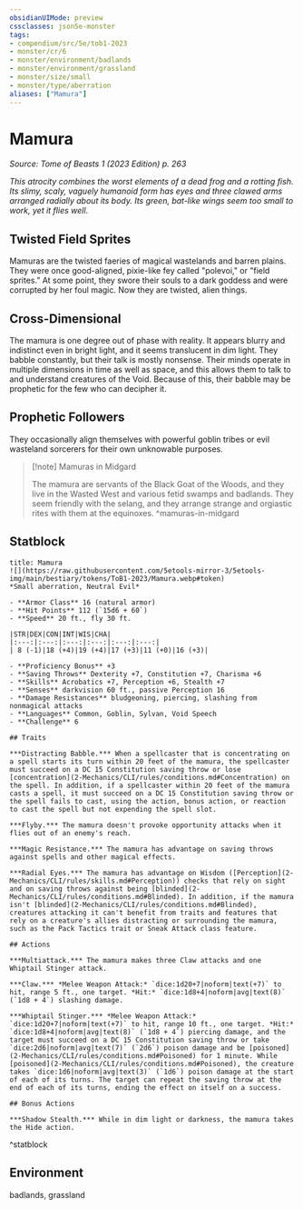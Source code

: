 ```yaml
---
obsidianUIMode: preview
cssclasses: json5e-monster
tags:
- compendium/src/5e/tob1-2023
- monster/cr/6
- monster/environment/badlands
- monster/environment/grassland
- monster/size/small
- monster/type/aberration
aliases: ["Mamura"]
---
```

# Mamura
*Source: Tome of Beasts 1 (2023 Edition) p. 263*  

*This atrocity combines the worst elements of a dead frog and a rotting fish. Its slimy, scaly, vaguely humanoid form has eyes and three clawed arms arranged radially about its body. Its green, bat-like wings seem too small to work, yet it flies well*.

## Twisted Field Sprites

Mamuras are the twisted faeries of magical wastelands and barren plains. They were once good-aligned, pixie-like fey called "polevoi," or "field sprites." At some point, they swore their souls to a dark goddess and were corrupted by her foul magic. Now they are twisted, alien things.

## Cross-Dimensional

The mamura is one degree out of phase with reality. It appears blurry and indistinct even in bright light, and it seems translucent in dim light. They babble constantly, but their talk is mostly nonsense. Their minds operate in multiple dimensions in time as well as space, and this allows them to talk to and understand creatures of the Void. Because of this, their babble may be prophetic for the few who can decipher it.

## Prophetic Followers

They occasionally align themselves with powerful goblin tribes or evil wasteland sorcerers for their own unknowable purposes.

> [!note] Mamuras in Midgard
> 
> The mamura are servants of the Black Goat of the Woods, and they live in the Wasted West and various fetid swamps and badlands. They seem friendly with the selang, and they arrange strange and orgiastic rites with them at the equinoxes.
^mamuras-in-midgard

## Statblock

```ad-statblock
title: Mamura
![](https://raw.githubusercontent.com/5etools-mirror-3/5etools-img/main/bestiary/tokens/ToB1-2023/Mamura.webp#token)
*Small aberration, Neutral Evil*

- **Armor Class** 16 (natural armor)
- **Hit Points** 112 (`15d6 + 60`)
- **Speed** 20 ft., fly 30 ft.

|STR|DEX|CON|INT|WIS|CHA|
|:---:|:---:|:---:|:---:|:---:|:---:|
| 8 (-1)|18 (+4)|19 (+4)|17 (+3)|11 (+0)|16 (+3)|

- **Proficiency Bonus** +3
- **Saving Throws** Dexterity +7, Constitution +7, Charisma +6
- **Skills** Acrobatics +7, Perception +6, Stealth +7
- **Senses** darkvision 60 ft., passive Perception 16
- **Damage Resistances** bludgeoning, piercing, slashing from nonmagical attacks
- **Languages** Common, Goblin, Sylvan, Void Speech
- **Challenge** 6

## Traits

***Distracting Babble.*** When a spellcaster that is concentrating on a spell starts its turn within 20 feet of the mamura, the spellcaster must succeed on a DC 15 Constitution saving throw or lose [concentration](2-Mechanics/CLI/rules/conditions.md#Concentration) on the spell. In addition, if a spellcaster within 20 feet of the mamura casts a spell, it must succeed on a DC 15 Constitution saving throw or the spell fails to cast, using the action, bonus action, or reaction to cast the spell but not expending the spell slot.

***Flyby.*** The mamura doesn't provoke opportunity attacks when it flies out of an enemy's reach.

***Magic Resistance.*** The mamura has advantage on saving throws against spells and other magical effects.

***Radial Eyes.*** The mamura has advantage on Wisdom ([Perception](2-Mechanics/CLI/rules/skills.md#Perception)) checks that rely on sight and on saving throws against being [blinded](2-Mechanics/CLI/rules/conditions.md#Blinded). In addition, if the mamura isn't [blinded](2-Mechanics/CLI/rules/conditions.md#Blinded), creatures attacking it can't benefit from traits and features that rely on a creature's allies distracting or surrounding the mamura, such as the Pack Tactics trait or Sneak Attack class feature.

## Actions

***Multiattack.*** The mamura makes three Claw attacks and one Whiptail Stinger attack.

***Claw.*** *Melee Weapon Attack:* `dice:1d20+7|noform|text(+7)` to hit, range 5 ft., one target. *Hit:* `dice:1d8+4|noform|avg|text(8)` (`1d8 + 4`) slashing damage.

***Whiptail Stinger.*** *Melee Weapon Attack:* `dice:1d20+7|noform|text(+7)` to hit, range 10 ft., one target. *Hit:* `dice:1d8+4|noform|avg|text(8)` (`1d8 + 4`) piercing damage, and the target must succeed on a DC 15 Constitution saving throw or take `dice:2d6|noform|avg|text(7)` (`2d6`) poison damage and be [poisoned](2-Mechanics/CLI/rules/conditions.md#Poisoned) for 1 minute. While [poisoned](2-Mechanics/CLI/rules/conditions.md#Poisoned), the creature takes `dice:1d6|noform|avg|text(3)` (`1d6`) poison damage at the start of each of its turns. The target can repeat the saving throw at the end of each of its turns, ending the effect on itself on a success.

## Bonus Actions

***Shadow Stealth.*** While in dim light or darkness, the mamura takes the Hide action.
```
^statblock

## Environment

badlands, grassland